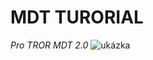 # MDT TURORIAL
*Pro TROR MDT 2.0*
![ukázka](https://live.staticflickr.com/389/31833779864_38b5c9d52e_b.jpg)
